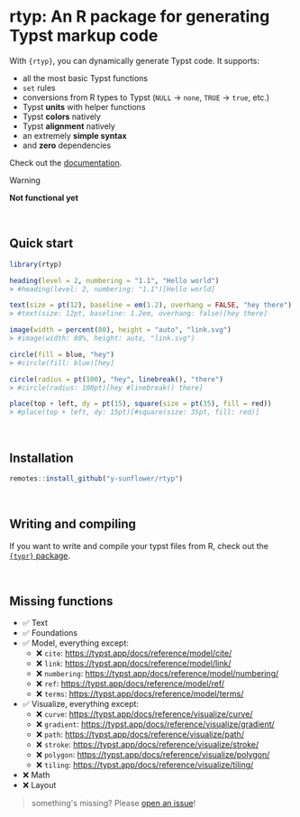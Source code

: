 # rtyp: An R package for generating Typst markup code

With `{rtyp}`, you can dynamically generate Typst code. It supports:

- all the most basic Typst functions
- `set` rules
- conversions from R types to Typst (`NULL` -> `none`, `TRUE` -> `true`, etc.)
- Typst **units** with helper functions
- Typst **colors** natively
- Typst **alignment** natively
- an extremely **simple syntax**
- and **zero** dependencies

Check out the [documentation](https://y-sunflower.github.io/rtyp/).

> [!WARNING]  
> **Not functional yet**

<br>

## Quick start

```r
library(rtyp)

heading(level = 2, numbering = "1.1", "Hello world")
> #heading(level: 2, numbering: "1.1")[Hello world]

text(size = pt(12), baseline = em(1.2), overhang = FALSE, "hey there")
> #text(size: 12pt, baseline: 1.2em, overhang: false)[hey there]

image(width = percent(80), height = "auto", "link.svg")
> #image(width: 80%, height: auto, "link.svg")

circle(fill = blue, "hey")
> #circle(fill: blue)[hey]

circle(radius = pt(100), "hey", linebreak(), "there")
> #circle(radius: 100pt)[hey #linebreak() there]

place(top + left, dy = pt(15), square(size = pt(35), fill = red))
> #place(top + left, dy: 15pt)[#square(size: 35pt, fill: red)]
```

<br>

## Installation

```r
remotes::install_github("y-sunflower/rtyp")
```

<br>

## Writing and compiling

If you want to write and compile your typst files from R, check out the [`{typr}` package](https://github.com/christopherkenny/typr/).

<br>

## Missing functions

- ✅ Text
- ✅ Foundations
- ✅ Model, everything except:
  - ❌ `cite`: https://typst.app/docs/reference/model/cite/
  - ❌ `link`: https://typst.app/docs/reference/model/link/
  - ❌ `numbering`: https://typst.app/docs/reference/model/numbering/
  - ❌ `ref`: https://typst.app/docs/reference/model/ref/
  - ❌ `terms`: https://typst.app/docs/reference/model/terms/
- ✅ Visualize, everything except:
  - ❌ `curve`: https://typst.app/docs/reference/visualize/curve/
  - ❌ `gradient`: https://typst.app/docs/reference/visualize/gradient/
  - ❌ `path`: https://typst.app/docs/reference/visualize/path/
  - ❌ `stroke`: https://typst.app/docs/reference/visualize/stroke/
  - ❌ `polygon`: https://typst.app/docs/reference/visualize/polygon/
  - ❌ `tiling`: https://typst.app/docs/reference/visualize/tiling/
- ❌ Math
- ❌ Layout

> something's missing? Please [open an issue](https://github.com/y-sunflower/rtyp/issues)!
